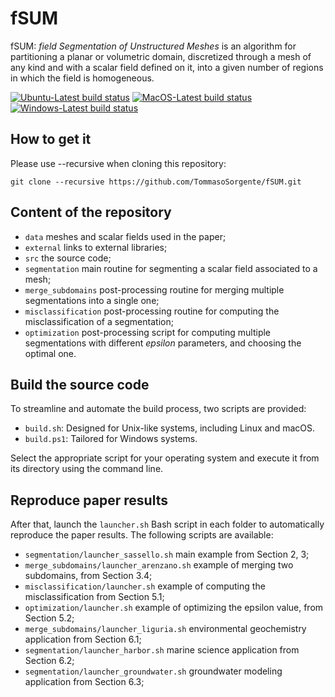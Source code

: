 # fSUM

fSUM: _field Segmentation of Unstructured Meshes_ is an algorithm for partitioning a planar or volumetric domain, discretized through a mesh of any kind and with a scalar field defined on it, into a given number of regions in which the field is homogeneous.

[![Ubuntu-Latest build status](https://github.com/TommasoSorgente/fSUM/actions/workflows/build-ubuntu.yml/badge.svg)](https://github.com/TommasoSorgente/fSUM/actions/workflows/build-ubuntu.yml)
[![MacOS-Latest build status](https://github.com/TommasoSorgente/fSUM/actions/workflows/build-macos.yml/badge.svg)](https://github.com/TommasoSorgente/fSUM/actions/workflows/build-macos.yml)
[![Windows-Latest build status](https://github.com/TommasoSorgente/fSUM/actions/workflows/build-windows.yml/badge.svg)](https://github.com/TommasoSorgente/fSUM/actions/workflows/build-windows.yml)

## How to get it 

Please use --recursive when cloning this repository:

```
git clone --recursive https://github.com/TommasoSorgente/fSUM.git
```

## Content of the repository

 - `data` meshes and scalar fields used in the paper;
 - `external` links to external libraries;
 - `src` the source code;
 - `segmentation` main routine for segmenting a scalar field associated to a mesh;
 - `merge_subdomains` post-processing routine for merging multiple segmentations into a single one;
 - `misclassification` post-processing routine for computing the misclassification of a segmentation;
 - `optimization` post-processing script for computing multiple segmentations with different _epsilon_ parameters, and choosing the optimal one.

## Build the source code

To streamline and automate the build process, two scripts are provided:

 - `build.sh`: Designed for Unix-like systems, including Linux and macOS.
 - `build.ps1`: Tailored for Windows systems. 

Select the appropriate script for your operating system and execute it from its directory using the command line.

## Reproduce paper results

After that, launch the `launcher.sh` Bash script in each folder to automatically reproduce the paper results.
The following scripts are available:

 - `segmentation/launcher_sassello.sh` main example from Section 2, 3;
 - `merge_subdomains/launcher_arenzano.sh` example of merging two subdomains, from Section 3.4;
 - `misclassification/launcher.sh` example of computing the misclassification from Section 5.1;
 - `optimization/launcher.sh` example of optimizing the epsilon value, from Section 5.2;
 - `merge_subdomains/launcher_liguria.sh` environmental geochemistry application from Section 6.1;
 - `segmentation/launcher_harbor.sh` marine science application from Section 6.2;
 - `segmentation/launcher_groundwater.sh` groundwater modeling application from Section 6.3;



